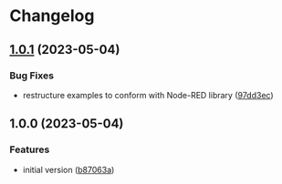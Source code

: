 # Changelog

## [1.0.1](https://github.com/protyposis/node-red-contrib-wled-notification/compare/v1.0.0...v1.0.1) (2023-05-04)


### Bug Fixes

* restructure examples to conform with Node-RED library ([97dd3ec](https://github.com/protyposis/node-red-contrib-wled-notification/commit/97dd3ec59502cf2d43353b7a3cf833e022e8eb79))

## 1.0.0 (2023-05-04)


### Features

* initial version ([b87063a](https://github.com/protyposis/node-red-contrib-wled-notification/commit/b87063a7c0a50f2277ff8db095f6f39495850a6e))
